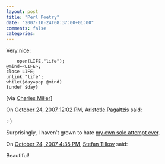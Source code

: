 ```yaml
---
layout: post
title: "Perl Poetry"
date: "2007-10-24T08:37:00+01:00"
comments: false
categories: 
---
```


<p><a href="http://www.perlmonks.org/index.pl?node_id=643825">Very nice</a>:</p>

<pre><code>    open(LIFE,"life");
@mind=&lt;LIFE&gt;;
close LIFE;
unlink "life";
while($day=pop @mind)
{undef $day}
</code></pre>

<p>[via <a href="http://fishbowl.pastiche.org/2007/10/24/and_its_ending_one_minute_at_a_time">Charles Miller</a>]</p>

<section class="comments">



<div class="comment" id="comment-1493">
On <a href="#comment-1493" title="Permalink to this comment">October 24, 2007 12:02 PM</a>, <a href="http://plasmasturm.org/" title="http://plasmasturm.org/" rel="nofollow">Aristotle Pagaltzis</a>
said:
<p>:-)</p>

<p>Surprisingly, I haven’t grown to hate <a href="http://www.perlmonks.org/index.pl?node_id=274852" rel="nofollow">my own sole attempt ever</a>.</p>


<div class="comment" id="comment-1494">
On <a href="#comment-1494" title="Permalink to this comment">October 24, 2007  4:35 PM</a>, <a href="/en/staff/st/">Stefan Tilkov</a>
said:
<p>Beautiful!</p>


</section>

